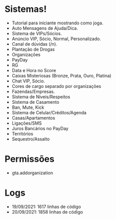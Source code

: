 # Sistemas!

* Tutorial para iniciante mostrando como joga.
* Auto Mensagens de Ajuda/Dica.
* Sistema de VIPs/Sócios.
* Anúncio VIP, Sócio, Normal, Personalizado.
* Canal de dúvidas (/n).
* Plantação de Drogas
* Organizações
* PayDay
* RG
* Data e Hora no Score
* Caixas Misteriosas (Bronze, Prata, Ouro, Platina)
* Chat VIP, Sócio.
* Cores de cargo separado por organizações
* Fazendas/Empresas.
* Sistema de Niveis/Respeitos
* Sistema de Casamento
* Ban, Mute, Kick
* Sistema de Celular/Créditos/Agenda
* Casas/Apartamentos
* Ligações/SMS
* Juros Bancários no PayDay
* Territórios
* Sequestro/Assalto

# Permissões

* gta.addorganization

# Logs

* 19/09/2021: 1617 linhas de código
* 20/09/2021: 1858 linhas de código